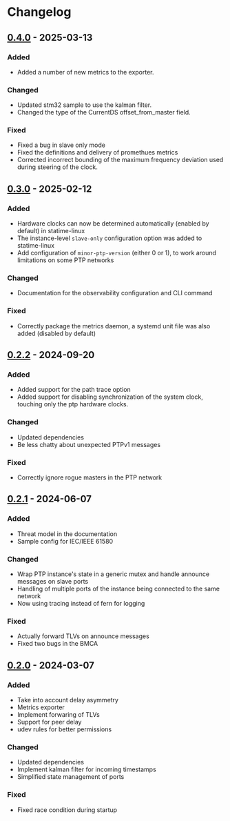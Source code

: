# Changelog

## [0.4.0] - 2025-03-13

### Added
- Added a number of new metrics to the exporter.

### Changed
- Updated stm32 sample to use the kalman filter.
- Changed the type of the CurrentDS offset_from_master field.

### Fixed
- Fixed a bug in slave only mode
- Fixed the definitions and delivery of promethues metrics
- Corrected incorrect bounding of the maximum frequency deviation used during steering of the clock.

## [0.3.0] - 2025-02-12

### Added
- Hardware clocks can now be determined automatically (enabled by default) in statime-linux
- The instance-level `slave-only` configuration option was added to statime-linux
- Add configuration of `minor-ptp-version` (either 0 or 1), to work around limitations on some PTP networks

### Changed
- Documentation for the observability configuration and CLI command

### Fixed
- Correctly package the metrics daemon, a systemd unit file was also added (disabled by default)

## [0.2.2] - 2024-09-20

### Added
- Added support for the path trace option
- Added support for disabling synchronization of the system clock, touching only the ptp hardware clocks.

### Changed
- Updated dependencies
- Be less chatty about unexpected PTPv1 messages

### Fixed
- Correctly ignore rogue masters in the PTP network

## [0.2.1] - 2024-06-07

### Added
- Threat model in the documentation
- Sample config for IEC/IEEE 61580

### Changed
- Wrap PTP instance's state in a generic mutex and handle announce messages on slave ports
- Handling of multiple ports of the instance being connected to the same network
- Now using tracing instead of fern for logging

### Fixed
- Actually forward TLVs on announce messages
- Fixed two bugs in the BMCA

## [0.2.0] - 2024-03-07

### Added
- Take into account delay asymmetry
- Metrics exporter
- Implement forwaring of TLVs
- Support for peer delay
- udev rules for better permissions

### Changed
- Updated dependencies
- Implement kalman filter for incoming timestamps
- Simplified state management of ports

### Fixed
- Fixed race condition during startup

[0.4.0]: https://github.com/pendulum-project/statime/compare/v0.3.0...v0.4.0
[0.3.0]: https://github.com/pendulum-project/statime/compare/v0.2.2...v0.3.0
[0.2.2]: https://github.com/pendulum-project/statime/compare/v0.2.1...v0.2.2
[0.2.1]: https://github.com/pendulum-project/statime/compare/v0.2.0...v0.2.1
[0.2.0]: https://github.com/pendulum-project/statime/compare/v0.1.0...v0.2.0
[0.1.0]: https://github.com/pendulum-project/statime/releases/tag/v0.1.0

